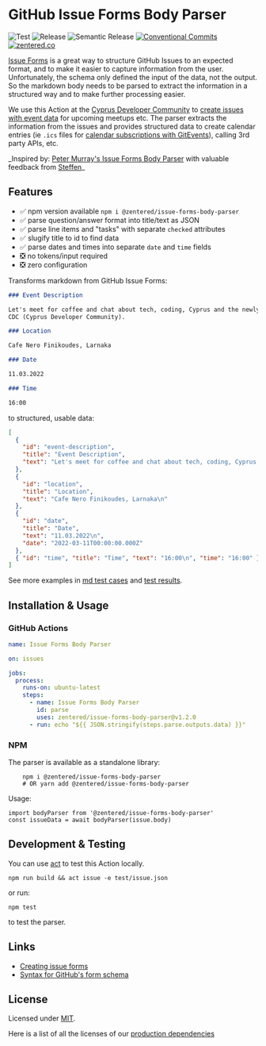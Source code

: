 # GitHub Issue Forms Body Parser

![Test](https://github.com/zentered/issue-forms-body-parser/workflows/Test/badge.svg)
![Release](https://github.com/zentered/issue-forms-body-parser/workflows/Publish/badge.svg)
![Semantic Release](https://github.com/zentered/issue-forms-body-parser/workflows/Semantic%20Release/badge.svg)
[![Conventional Commits](https://img.shields.io/badge/Conventional%20Commits-1.0.0-yellow.svg)](https://conventionalcommits.org)
[![zentered.co](https://img.shields.io/badge/%3E-zentered.co-blue.svg?style=flat)](https://zentered.co)

[Issue Forms](https://docs.github.com/en/communities/using-templates-to-encourage-useful-issues-and-pull-requests/configuring-issue-templates-for-your-repository#creating-issue-forms)
is a great way to structure GitHub Issues to an expected format, and to make it
easier to capture information from the user. Unfortunately, the schema only
defined the input of the data, not the output. So the markdown body needs to be
parsed to extract the information in a structured way and to make further
processing easier.

We use this Action at the
[Cyprus Developer Community](https://github.com/cyprus-developer-community) to
[create issues with event data](https://github.com/cyprus-developer-community/events/issues/new?assignees=&labels=Event+%3Asparkles%3A&template=event.yml&title=Event+Title)
for upcoming meetups etc. The parser extracts the information from the issues
and provides structured data to create calendar entries (ie `.ics` files for
[calendar subscriptions with GitEvents](https://github.com/gitevents/ics)),
calling 3rd party APIs, etc.

\_Inspired by:
[Peter Murray's Issue Forms Body Parser](https://github.com/peter-murray/issue-forms-body-parser)
with valuable feedback from [Steffen](https://gist.github.com/steffen)\_

## Features

- :white_check_mark: npm version available
  `npm i @zentered/issue-forms-body-parser`
- :white_check_mark: parse question/answer format into title/text as JSON
- :white_check_mark: parse line items and "tasks" with separate `checked`
  attributes
- :white_check_mark: slugify title to id to find data
- :white_check_mark: parse dates and times into separate `date` and `time`
  fields
- :negative_squared_cross_mark: no tokens/input required
- :negative_squared_cross_mark: zero configuration

Transforms markdown from GitHub Issue Forms:

```markdown
### Event Description

Let's meet for coffee and chat about tech, coding, Cyprus and the newly formed
CDC (Cyprus Developer Community).

### Location

Cafe Nero Finikoudes, Larnaka

### Date

11.03.2022

### Time

16:00
```

to structured, usable data:

```json
[
  {
    "id": "event-description",
    "title": "Event Description",
    "text": "Let's meet for coffee and chat about tech, coding, Cyprus and the newly formed\nCDC (Cyprus Developer Community).\n"
  },
  {
    "id": "location",
    "title": "Location",
    "text": "Cafe Nero Finikoudes, Larnaka\n"
  },
  {
    "id": "date",
    "title": "Date",
    "text": "11.03.2022\n",
    "date": "2022-03-11T00:00:00.000Z"
  },
  { "id": "time", "title": "Time", "text": "16:00\n", "time": "16:00" }
]
```

See more examples in [md test cases](./test/test-issue-1.md) and
[test results](./test/parse-issue-test.md]).

## Installation & Usage

### GitHub Actions

```yml
name: Issue Forms Body Parser

on: issues

jobs:
  process:
    runs-on: ubuntu-latest
    steps:
      - name: Issue Forms Body Parser
        id: parse
        uses: zentered/issue-forms-body-parser@v1.2.0
      - run: echo "${{ JSON.stringify(steps.parse.outputs.data) }}"
```

### NPM

The parser is available as a standalone library:

```
    npm i @zentered/issue-forms-body-parser
    # OR yarn add @zentered/issue-forms-body-parser
```

Usage:

```
import bodyParser from '@zentered/issue-forms-body-parser'
const issueData = await bodyParser(issue.body)
```

## Development & Testing

You can use [act](https://github.com/nektos/act) to test this Action locally.

`npm run build && act issue -e test/issue.json`

or run:

`npm test`

to test the parser.

## Links

- [Creating issue forms](https://docs.github.com/en/communities/using-templates-to-encourage-useful-issues-and-pull-requests/configuring-issue-templates-for-your-repository#creating-issue-forms)
- [Syntax for GitHub's form schema](https://docs.github.com/en/communities/using-templates-to-encourage-useful-issues-and-pull-requests/syntax-for-githubs-form-schema)

## License

Licensed under [MIT](./LICENSE).

Here is a list of all the licenses of our
[production dependencies](./dist/licenses.txt)
